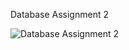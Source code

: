 Database Assignment 2

![Database Assignment 2](https://github.com/souravbiswas19/Database-Assignment-2/assets/78258134/aab3109b-f280-485b-96d5-2aff8fe382ed)
